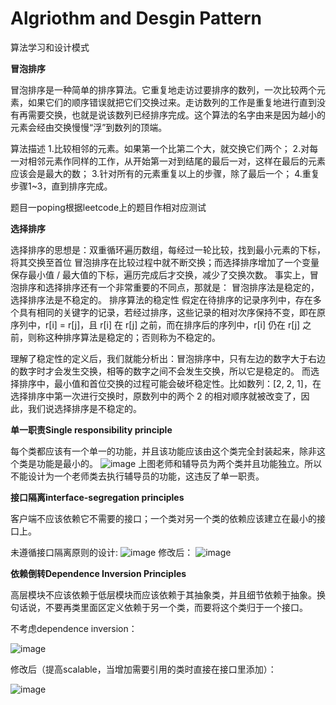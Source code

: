 # Algriothm and Desgin Pattern
算法学习和设计模式

**冒泡排序**

冒泡排序是一种简单的排序算法。它重复地走访过要排序的数列，一次比较两个元素，如果它们的顺序错误就把它们交换过来。走访数列的工作是重复地进行直到没有再需要交换，也就是说该数列已经排序完成。这个算法的名字由来是因为越小的元素会经由交换慢慢“浮”到数列的顶端。

算法描述
1.比较相邻的元素。如果第一个比第二个大，就交换它们两个；
2.对每一对相邻元素作同样的工作，从开始第一对到结尾的最后一对，这样在最后的元素应该会是最大的数；
3.针对所有的元素重复以上的步骤，除了最后一个；
4.重复步骤1~3，直到排序完成。

题目一poping根据leetcode上的题目作相对应测试

**选择排序**

选择排序的思想是：双重循环遍历数组，每经过一轮比较，找到最小元素的下标，将其交换至首位
冒泡排序在比较过程中就不断交换；而选择排序增加了一个变量保存最小值 / 最大值的下标，遍历完成后才交换，减少了交换次数。
事实上，冒泡排序和选择排序还有一个非常重要的不同点，那就是：
冒泡排序法是稳定的，选择排序法是不稳定的。
排序算法的稳定性
假定在待排序的记录序列中，存在多个具有相同的关键字的记录，若经过排序，这些记录的相对次序保持不变，即在原序列中，r[i] = r[j]，且 r[i] 在 r[j] 之前，而在排序后的序列中，r[i] 仍在 r[j] 之前，则称这种排序算法是稳定的；否则称为不稳定的。

理解了稳定性的定义后，我们就能分析出：冒泡排序中，只有左边的数字大于右边的数字时才会发生交换，相等的数字之间不会发生交换，所以它是稳定的。
而选择排序中，最小值和首位交换的过程可能会破坏稳定性。比如数列：[2, 2, 1]，在选择排序中第一次进行交换时，原数列中的两个 2 的相对顺序就被改变了，因此，我们说选择排序是不稳定的。

**单一职责Single responsibility principle**

每个类都应该有一个单一的功能，并且该功能应该由这个类完全封装起来，除非这个类是功能是最小的。
![image](http://c.biancheng.net/uploads/allimg/181113/3-1Q113133F4161.gif)
上图老师和辅导员为两个类并且功能独立。所以不能设计为一个老师类去执行辅导员的功能，这违反了单一职责。


**接口隔离interface-segregation principles**

客户端不应该依赖它不需要的接口；一个类对另一个类的依赖应该建立在最小的接口上。

未遵循接口隔离原则的设计:
![image](https://img-blog.csdnimg.cn/20200407103518354.png?…mNzZG4ubmV0L2F0dTExMTE=,size_16,color_FFFFFF,t_70)
修改后：
![image](https://img-blog.csdnimg.cn/20200407105850838.png?…mNzZG4ubmV0L2F0dTExMTE=,size_16,color_FFFFFF,t_70)

**依赖倒转Dependence Inversion Principles**

高层模块不应该依赖于低层模块而应该依赖于其抽象类，并且细节依赖于抽象。换句话说，不要再类里面区定义依赖于另一个类，而要将这个类归于一个接口。

不考虑dependence inversion：

![image](https://upload-images.jianshu.io/upload_images/14186083-2b425fd147530af4.png?imageMogr2/auto-orient/strip%7CimageView2/2/w/1240)

修改后（提高scalable，当增加需要引用的类时直接在接口里添加）：

![image](https://upload-images.jianshu.io/upload_images/14186083-22580545a2617fb5.png?imageMogr2/auto-orient/strip%7CimageView2/2/w/1240)
